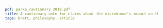 ```yaml
---
pdf: parke_cautionary_2018.pdf
title: A cautionary note for claims about the microbiome’s impact on the ''self''
tags: brett, philosophy, article
---
```


